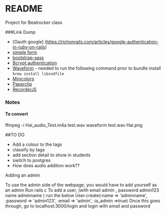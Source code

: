 # README
Project for Beatrocker class

###Link Dump
* [Oauth google] (https://richonrails.com/articles/google-authentication-in-ruby-on-rails)
* [simple form](https://github.com/plataformatec/simple_form)
* [bootstrap-sass](https://github.com/twbs/bootstrap-sass)
* [Bcrypt authentication](https://gist.github.com/thebucknerlife/10090014)
* [Waveform](https://github.com/benalavi/waveform) - needed to run the following command prior to bundle install `brew install libsndfile
`
* [Minicolors](https://github.com/kostia/jquery-minicolors-rails)
* [Paperclip](https://github.com/thoughtbot/paperclipas)
* [RecorderJS](https://github.com/JulienDefrance/recorderjs-rails wa)

### Notes
#### To convert
ffmpeg -i Hai_audio_Test.m4a test.wav
waveform test.wav Hai.png


##TO DO
* Add a colour to the tags
* classify by tags
* add section detail to show in students
* switch to postgres
* How does audio addition work??

Adding an admin

To use the admin side of the webpage, you would have to add yourself as an admin
Run rails c
To add a user, (with email admin , password admin123 name adminname ) run the below User.create(:name => 'adminname', :password => 'admin123', :email => 'admin', :is_admin =>true)
Once this goes through, go to localhost:3000/login and login with email and password
